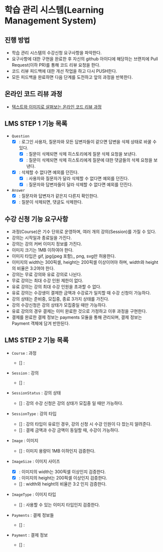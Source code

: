 # 학습 관리 시스템(Learning Management System)

## 진행 방법

* 학습 관리 시스템의 수강신청 요구사항을 파악한다.
* 요구사항에 대한 구현을 완료한 후 자신의 github 아이디에 해당하는 브랜치에 Pull Request(이하 PR)를 통해 코드 리뷰 요청을 한다.
* 코드 리뷰 피드백에 대한 개선 작업을 하고 다시 PUSH한다.
* 모든 피드백을 완료하면 다음 단계를 도전하고 앞의 과정을 반복한다.

## 온라인 코드 리뷰 과정

* [텍스트와 이미지로 살펴보는 온라인 코드 리뷰 과정](https://github.com/next-step/nextstep-docs/tree/master/codereview)

## LMS STEP 1 기능 목록

* `Question`
    * [x] : 로그인 사용자, 질문자와 모든 답변자들이 같으면 답변을 삭제 상태로 바꿀 수 있다.
        * [x] : 질문이 삭제되면 삭제 히스토리에게 질문 삭제 요청을 보낸다.
        * [x] : 질문이 삭제되면 삭제 히스토리에게 질문에 대한 댓글들의 삭제 요청을 보낸다.
    * [x] : 삭제할 수 없다면 예외를 던진다.
        * [x] : 사용자와 질문자가 달라 삭제할 수 없다면 예외를 던진다.
        * [x] : 질문자와 답변자들이 달라 삭제할 수 없다면 예외를 던진다.

* `Answer`
    * [x] : 질문자와 답변자가 같은지 다른지 확인한다.
    * [x] : 질문이 삭제되면, 댓글도 삭제한다.

## 수강 신청 기능 요구사항

* 과정(Course)은 기수 단위로 운영하며, 여러 개의 강의(Session)를 가질 수 있다.
* 강의는 시작일과 종료일을 가진다.
* 강의는 강의 커버 이미지 정보를 가진다.
* 이미지 크기는 1MB 이하여야 한다.
* 이미지 타입은 gif, jpg(jpeg 포함),, png, svg만 허용한다.
* 이미지의 width는 300픽셀, height는 200픽셀 이상이어야 하며, width와 height의 비율은 3:2여야 한다.
* 강의는 무료 강의와 유료 강의로 나뉜다.
* 무료 강의는 최대 수강 인원 제한이 없다.
* 유료 강의는 강의 최대 수강 인원을 초과할 수 없다.
* 유료 강의는 수강생이 결제한 금액과 수강료가 일치할 때 수강 신청이 가능하다.
* 강의 상태는 준비중, 모집중, 종료 3가지 상태를 가진다.
* 강의 수강신청은 강의 상태가 모집중일 때만 가능하다.
* 유료 강의의 경우 결제는 이미 완료한 것으로 가정하고 이후 과정을 구현한다.
* 결제를 완료한 결제 정보는 payments 모듈을 통해 관리되며, 결제 정보는 Payment 객체에 담겨 반한된다.

## LMS STEP 2 기능 목록

* `Course` : 과정
    * [] : 

* `Session` : 강의
    * [] :

* `SessionStatus` : 강의 상태
    * [] : 강의 수강 신청은 강의 상태가 모집중 일 때만 가능하다.

* `SessionType` : 강의 타입
    * [] : 강의 타입이 유료인 경우, 강의 신청 시 수강 인원이 다 찼는지 알려준다.
    * [] : 결제 금액과 수강 금액이 동일할 때, 수강이 가능하다.

* `Image` : 이미지
    * [] : 이미지 용량이 1MB 이하인지 검증한다.

* `ImageSize` : 이미지 사이즈
    * [x] : 이미지의 width는 300픽셀 이상인지 검증한다.
    * [x] : 이미지의 height는 200픽셀 이상인지 검증한다.
    * [] : width와 height의 비율은 3:2 인지 검증한다.

* `ImageType` : 이미지 타입
    * [] : 사용할 수 있는 이미지 타입인지 검증한다.

* `Payments` : 결제 정보들
    * [] : 

* `Payment` : 결제 정보
    * [] :



